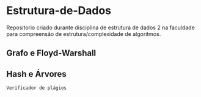 # Estrutura-de-Dados
Repositorio criado durante disciplina de estrutura de dados 2 na faculdade para compreensão de estrutura/complexidade de algoritmos.
## Grafo e Floyd-Warshall
## Hash e Árvores
    Verificador de plágios 

